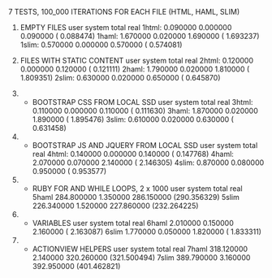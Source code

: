 7 TESTS, 100_000 ITERATIONS FOR EACH FILE (HTML, HAML, SLIM)

1.  EMPTY FILES
                user     system      total        real
1html:       0.090000   0.000000   0.090000 (  0.088474)
1haml:       1.670000   0.020000   1.690000 (  1.693237)
1slim:       0.570000   0.000000   0.570000 (  0.574081)

2.  FILES WITH STATIC CONTENT
                user     system      total        real
2html:       0.120000   0.000000   0.120000 (  0.121111)
2haml:       1.790000   0.020000   1.810000 (  1.809351)
2slim:       0.630000   0.020000   0.650000 (  0.645870)

3.  + BOOTSTRAP CSS FROM LOCAL SSD
                user     system      total        real
3html:       0.110000   0.000000   0.110000 (  0.111630)
3haml:       1.870000   0.020000   1.890000 (  1.895476)
3slim:       0.610000   0.020000   0.630000 (  0.631458)

4.  + BOOTSTRAP JS AND JQUERY FROM LOCAL SSD
                user     system      total        real
4html:       0.140000   0.000000   0.140000 (  0.147768)
4haml:       2.070000   0.070000   2.140000 (  2.146305)
4slim:       0.870000   0.080000   0.950000 (  0.953577)

5. + RUBY FOR AND WHILE LOOPS, 2 x 1000
                user     system      total        real
5haml      284.800000   1.350000 286.150000 (290.356329)
5slim      226.340000   1.520000 227.860000 (232.264225)

6. + VARIABLES
                user     system      total        real
6haml        2.010000   0.150000   2.160000 (  2.163087)
6slim        1.770000   0.050000   1.820000 (  1.833311)

7. + ACTIONVIEW HELPERS
                user     system      total        real
7haml      318.120000   2.140000 320.260000 (321.500494)
7slim      389.790000   3.160000 392.950000 (401.462821)
